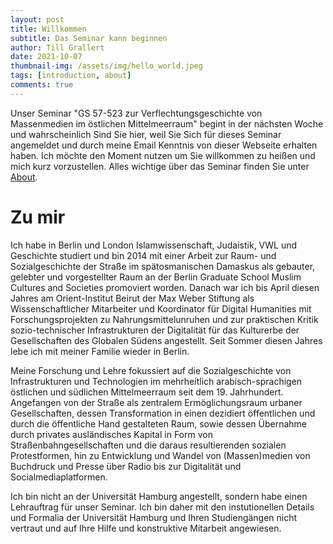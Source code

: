 ```yaml
---
layout: post
title: Willkommen
subtitle: Das Seminar kann beginnen
author: Till Grallert
date: 2021-10-07
thumbnail-img: /assets/img/hello_world.jpeg
tags: [introduction, about]
comments: true
---
```


Unser Seminar "GS 57-523 zur Verflechtungsgeschichte von Massenmedien im östlichen Mittelmeerraum" begint in der nächsten Woche und wahrscheinlich Sind Sie hier, weil Sie Sich für dieses Seminar angemeldet und durch meine Email Kenntnis von dieser Webseite erhalten haben. Ich möchte den Moment nutzen um Sie willkommen zu heißen und mich kurz vorzustellen. Alles wichtige über das Seminar finden Sie unter [About](/pages/about/).


# Zu mir

Ich habe in Berlin und London Islamwissenschaft, Judaistik, VWL und Geschichte studiert und bin 2014 mit einer Arbeit zur Raum- und Sozialgeschichte der Straße im spätosmanischen Damaskus als gebauter, gelebter und vorgestellter Raum an der Berlin Graduate School Muslim Cultures and Societies promoviert worden. Danach war ich bis April diesen Jahres am Orient-Institut Beirut der Max Weber Stiftung als Wissenschaftlicher Mitarbeiter und Koordinator für Digital Humanities mit Forschungsprojekten zu Nahrungsmittelunruhen und zur praktischen Kritik sozio-technischer Infrastrukturen der Digitalität für das Kulturerbe der Gesellschaften des Globalen Südens angestellt. Seit Sommer diesen Jahres lebe ich mit meiner Familie wieder in Berlin.

Meine Forschung und Lehre fokussiert auf die Sozialgeschichte von Infrastrukturen und Technologien im mehrheitlich arabisch-sprachigen östlichen und südlichen Mittelmeerraum seit dem 19. Jahrhundert. Angefangen von der Straße als zentralem Ermöglichungsraum urbaner Gesellschaften, dessen Transformation in einen dezidiert öffentlichen und durch die öffentliche Hand gestalteten Raum, sowie dessen Übernahme durch privates ausländisches Kapital in Form von Straßenbahngesellschaften und die daraus resultierenden sozialen Protestformen, hin zu Entwicklung und Wandel von (Massen)medien von Buchdruck und Presse über Radio bis zur Digitalität und Socialmediaplatformen. 

Ich bin nicht an der Universität Hamburg angestellt, sondern habe einen Lehrauftrag für unser Seminar. Ich bin daher mit den instutionellen Details und Formalia der Universität Hamburg und Ihren Studiengängen nicht vertraut und auf Ihre Hilfe und konstruktive Mitarbeit angewiesen. 
